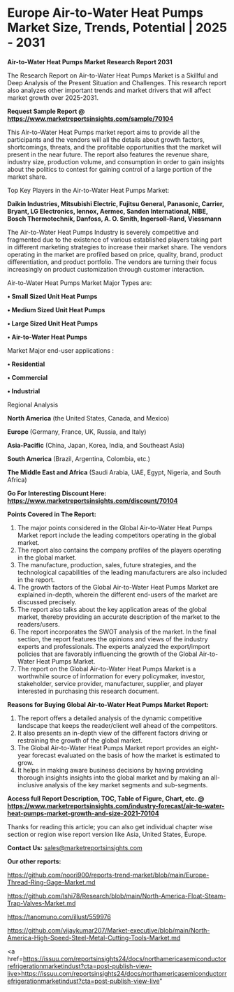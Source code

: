 # Europe Air-to-Water Heat Pumps Market Size, Trends, Potential | 2025 - 2031

<strong>Air-to-Water Heat Pumps Market Research Report 2031</strong>

The Research Report on Air-to-Water Heat Pumps Market is a Skillful and Deep Analysis of the Present Situation and Challenges. This research report also analyzes other important trends and market drivers that will affect market growth over 2025-2031.

<strong>Request Sample Report @ <a href=https://www.marketreportsinsights.com/sample/70104>https://www.marketreportsinsights.com/sample/70104</a></strong>

This Air-to-Water Heat Pumps market report aims to provide all the participants and the vendors will all the details about growth factors, shortcomings, threats, and the profitable opportunities that the market will present in the near future. The report also features the revenue share, industry size, production volume, and consumption in order to gain insights about the politics to contest for gaining control of a large portion of the market share.

Top Key Players in the Air-to-Water Heat Pumps Market:

<strong>Daikin Industries, Mitsubishi Electric, Fujitsu General, Panasonic, Carrier, Bryant, LG Electronics, lennox, Aermec, Sanden International, NIBE, Bosch Thermotechnik, Danfoss, A. O. Smith, Ingersoll-Rand, Viessmann</strong>

The Air-to-Water Heat Pumps Industry is severely competitive and fragmented due to the existence of various established players taking part in different marketing strategies to increase their market share. The vendors operating in the market are profiled based on price, quality, brand, product differentiation, and product portfolio. The vendors are turning their focus increasingly on product customization through customer interaction.

Air-to-Water Heat Pumps Market Major Types are:

<strong>• Small Sized Unit Heat Pumps

• Medium Sized Unit Heat Pumps

• Large Sized Unit Heat Pumps

• Air-to-Water Heat Pumps</strong>

Market Major end-user applications :

<strong>• Residential

• Commercial

• Industrial</strong>

Regional Analysis

</u><strong><b>North America</b></strong> (the United States, Canada, and Mexico)

<strong><b>Europe </b></strong>(Germany, France, UK, Russia, and Italy)

<strong><b>Asia-Pacific</b></strong> (China, Japan, Korea, India, and Southeast Asia)

<strong><b>South America</b></strong> (Brazil, Argentina, Colombia, etc.)

<strong><b>The Middle East and Africa</b></strong> (Saudi Arabia, UAE, Egypt, Nigeria, and South Africa)

<strong>Go For Interesting Discount Here: <a href=https://www.marketreportsinsights.com/discount/70104>https://www.marketreportsinsights.com/discount/70104</a></strong>

<strong>Points Covered in The Report:</strong>
<ol>
  <li>The major points considered in the Global Air-to-Water Heat Pumps Market report include the leading competitors operating in the global market.</li>
  <li>The report also contains the company profiles of the players operating in the global market.</li>
  <li>The manufacture, production, sales, future strategies, and the technological capabilities of the leading manufacturers are also included in the report.</li>
  <li>The growth factors of the Global Air-to-Water Heat Pumps Market are explained in-depth, wherein the different end-users of the market are discussed precisely.</li>
  <li>The report also talks about the key application areas of the global market, thereby providing an accurate description of the market to the readers/users.</li>
  <li>The report incorporates the SWOT analysis of the market. In the final section, the report features the opinions and views of the industry experts and professionals. The experts analyzed the export/import policies that are favorably influencing the growth of the Global Air-to-Water Heat Pumps Market.</li>
  <li>The report on the Global Air-to-Water Heat Pumps Market is a worthwhile source of information for every policymaker, investor, stakeholder, service provider, manufacturer, supplier, and player interested in purchasing this research document.</li>
</ol>
<strong>Reasons for Buying Global Air-to-Water Heat Pumps Market Report:</strong>

<ol>
  <li>The report offers a detailed analysis of the dynamic competitive landscape that keeps the reader/client well ahead of the competitors.</li>
  <li>It also presents an in-depth view of the different factors driving or restraining the growth of the global market.</li>
  <li>The Global Air-to-Water Heat Pumps Market report provides an eight-year forecast evaluated on the basis of how the market is estimated to grow.</li>
  <li>It helps in making aware business decisions by having providing thorough insights insights into the global market and by making an all-inclusive analysis of the key market segments and sub-segments.</li>
</ol>
<strong>Access full Report Description, TOC, Table of Figure, Chart, etc. @ <a href=https://www.marketreportsinsights.com/industry-forecast/air-to-water-heat-pumps-market-growth-and-size-2021-70104>https://www.marketreportsinsights.com/industry-forecast/air-to-water-heat-pumps-market-growth-and-size-2021-70104</a></strong>


Thanks for reading this article; you can also get individual chapter wise section or region wise report version like Asia, United States, Europe.

<strong>Contact Us:</strong>
sales@marketreportsinsights.com

<strong>Our other reports:</strong>

<a href=https://github.com/noori900/reports-trend-market/blob/main/Europe-Thread-Ring-Gage-Market.md>https://github.com/noori900/reports-trend-market/blob/main/Europe-Thread-Ring-Gage-Market.md</a>

<a href=https://github.com/Ishi78/Research/blob/main/North-America-Float-Steam-Trap-Valves-Market.md>https://github.com/Ishi78/Research/blob/main/North-America-Float-Steam-Trap-Valves-Market.md</a>

<a href=https://tanomuno.com/illust/559976>https://tanomuno.com/illust/559976</a>

<a href=https://github.com/vijaykumar207/Market-executive/blob/main/North-America-High-Speed-Steel-Metal-Cutting-Tools-Market.md>https://github.com/vijaykumar207/Market-executive/blob/main/North-America-High-Speed-Steel-Metal-Cutting-Tools-Market.md</a>

<a href=https://issuu.com/reportsinsights24/docs/northamericasemiconductorrefrigerationmarketindust?cta=post-publish-view-live>https://issuu.com/reportsinsights24/docs/northamericasemiconductorrefrigerationmarketindust?cta=post-publish-view-live</a>"
